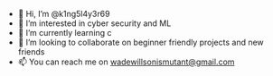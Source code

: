 - 👋 Hi, I’m @k1ng5l4y3r69
- 👀 I’m interested in cyber security and ML
- 🌱 I’m currently learning c
- 💞️ I’m looking to collaborate on beginner friendly projects and new friends
- 📫 You can reach me on wadewillsonismutant@gmail.com

<!---
k1ng5l4y3r69/k1ng5l4y3r69 is a ✨ special ✨ repository because its `README.md` (this file) appears on your GitHub profile.
You can click the Preview link to take a look at your changes.
--->
